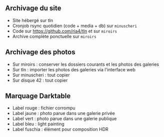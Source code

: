 ## Archivage du site

* Site hébergé sur tln
* Cronjob rsync quotidien (code + media + db) sur `minuscheri`
* Code sur https://github.com/ria4/tln et sur `miroirs`
* Archive complète ponctuelle sur `miroirs`

## Archivage des photos

* Sur miroirs : conserver les dossiers courants et les photos des galeries
* Sur tln : importer les photos des galeries via l'interface web
* Sur minuscheri : tout copier
* Sur disque 42 : tout copier


## Marquage Darktable

* Label rouge : fichier corrompu 
* Label jaune : photo parue dans une galerie privée
* Label vert : photo parue dans une galerie publique
* Label bleu : light painting
* Label fuschia : élément pour composition HDR
